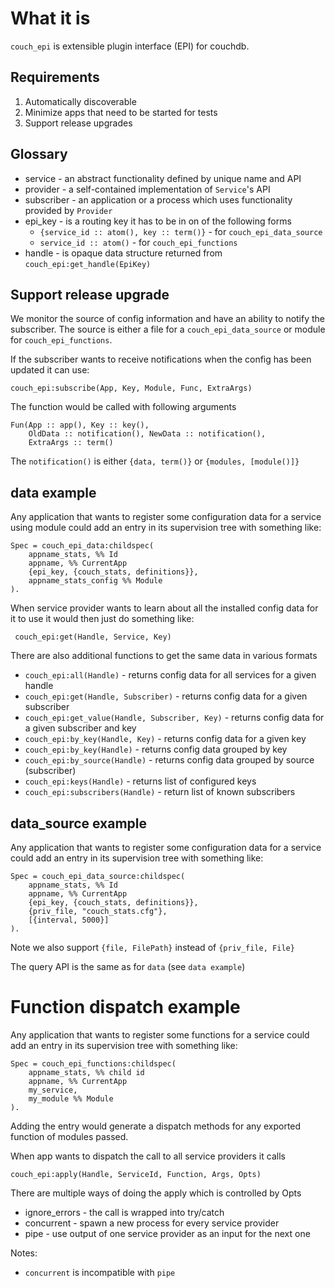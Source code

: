 # What it is

`couch_epi` is extensible plugin interface (EPI) for couchdb.

## Requirements

  1. Automatically discoverable
  2. Minimize apps that need to be started for tests
  3. Support release upgrades

## Glossary

  * service - an abstract functionality defined by unique name and API
  * provider - a self-contained implementation of `Service`'s API
  * subscriber - an application or a process which uses functionality provided by `Provider`
  * epi_key - is a routing key it has to be in on of the following forms
    - `{service_id :: atom(), key :: term()}` - for `couch_epi_data_source`
    - `service_id :: atom()` - for `couch_epi_functions`
  * handle - is opaque data structure returned from `couch_epi:get_handle(EpiKey)`

## Support release upgrade

We monitor the source of config information and have an ability to notify the subscriber.
The source is either a file for a `couch_epi_data_source` or module for `couch_epi_functions`.

If the subscriber wants to receive notifications when the config has been updated it can use:

    couch_epi:subscribe(App, Key, Module, Func, ExtraArgs)

The function would be called with following arguments

    Fun(App :: app(), Key :: key(),
        OldData :: notification(), NewData :: notification(),
        ExtraArgs :: term()

The `notification()` is either `{data, term()}` or `{modules, [module()]}`

## data example

Any application that wants to register some configuration data for a service using module
could add an entry in its supervision tree with something like:

    Spec = couch_epi_data:childspec(
        appname_stats, %% Id
        appname, %% CurrentApp
        {epi_key, {couch_stats, definitions}},
        appname_stats_config %% Module
    ).

When service provider wants to learn about all the installed config data for it to use
it would then just do something like:


     couch_epi:get(Handle, Service, Key)

There are also additional functions to get the same data in various formats

- `couch_epi:all(Handle)` - returns config data for all services for a given handle
- `couch_epi:get(Handle, Subscriber)` - returns config data for a given subscriber
- `couch_epi:get_value(Handle, Subscriber, Key)` - returns config data for a given subscriber and key
- `couch_epi:by_key(Handle, Key)` - returns config data for a given key
- `couch_epi:by_key(Handle)` - returns config data grouped by key
- `couch_epi:by_source(Handle)` - returns config data grouped by source (subscriber)
- `couch_epi:keys(Handle)` - returns list of configured keys
- `couch_epi:subscribers(Handle)` - return list of known subscribers



## data_source example

Any application that wants to register some configuration data for a service
could add an entry in its supervision tree with something like:

    Spec = couch_epi_data_source:childspec(
        appname_stats, %% Id
        appname, %% CurrentApp
        {epi_key, {couch_stats, definitions}},
        {priv_file, "couch_stats.cfg"},
        [{interval, 5000}]
    ).

Note we also support `{file, FilePath}` instead of `{priv_file, File}`

The query API is the same as for `data` (see `data example`)

# Function dispatch example

Any application that wants to register some functions for a service
could add an entry in its supervision tree with something like:

    Spec = couch_epi_functions:childspec(
        appname_stats, %% child id
        appname, %% CurrentApp
        my_service,
        my_module %% Module
    ).

Adding the entry would generate a dispatch methods for any exported function of modules passed.


When app wants to dispatch the call to all service providers it calls

    couch_epi:apply(Handle, ServiceId, Function, Args, Opts)

There are multiple ways of doing the apply which is controlled by Opts

  - ignore_errors - the call is wrapped into try/catch
  - concurrent - spawn a new process for every service provider
  - pipe - use output of one service provider as an input for the next one

Notes:

  - `concurrent` is incompatible with `pipe`
